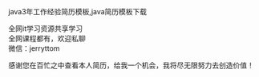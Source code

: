 java3年工作经验简历模板,java简历模板下载

全网it学习资源共享学习<br>全网课程都有，欢迎私聊<br>微信：jerryttom<br>

感谢您在百忙之中查看本人简历，给我一个机会，我将尽无限努力去创造价值！